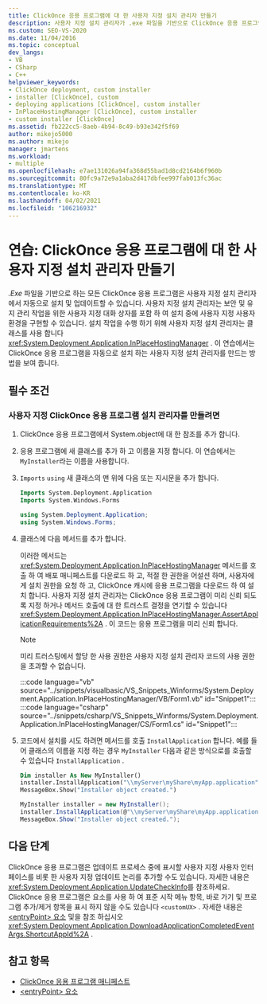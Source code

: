 ```yaml
---
title: ClickOnce 응용 프로그램에 대 한 사용자 지정 설치 관리자 만들기
description: 사용자 지정 설치 관리자가 .exe 파일을 기반으로 ClickOnce 응용 프로그램을 자동으로 설치 하 고 업데이트할 수 있는 방법을 알아봅니다.
ms.custom: SEO-VS-2020
ms.date: 11/04/2016
ms.topic: conceptual
dev_langs:
- VB
- CSharp
- C++
helpviewer_keywords:
- ClickOnce deployment, custom installer
- installer [ClickOnce], custom
- deploying applications [ClickOnce], custom installer
- InPlaceHostingManager [ClickOnce], custom installer
- custom installer [ClickOnce]
ms.assetid: fb222cc5-8aeb-4b94-8c49-b93e342f5f69
author: mikejo5000
ms.author: mikejo
manager: jmartens
ms.workload:
- multiple
ms.openlocfilehash: e7ae131026a94fa368d55bad1d8cd2164b6f960b
ms.sourcegitcommit: 80fc9a72e9a1aba2d417dbfee997fab013fc36ac
ms.translationtype: MT
ms.contentlocale: ko-KR
ms.lasthandoff: 04/02/2021
ms.locfileid: "106216932"
---
```

# <a name="walkthrough-create-a-custom-installer-for-a-clickonce-application"></a>연습: ClickOnce 응용 프로그램에 대 한 사용자 지정 설치 관리자 만들기
*.Exe* 파일을 기반으로 하는 모든 ClickOnce 응용 프로그램은 사용자 지정 설치 관리자에서 자동으로 설치 및 업데이트할 수 있습니다. 사용자 지정 설치 관리자는 보안 및 유지 관리 작업을 위한 사용자 지정 대화 상자를 포함 하 여 설치 중에 사용자 지정 사용자 환경을 구현할 수 있습니다. 설치 작업을 수행 하기 위해 사용자 지정 설치 관리자는 클래스를 사용 합니다 <xref:System.Deployment.Application.InPlaceHostingManager> . 이 연습에서는 ClickOnce 응용 프로그램을 자동으로 설치 하는 사용자 지정 설치 관리자를 만드는 방법을 보여 줍니다.

## <a name="prerequisites"></a>필수 조건

### <a name="to-create-a-custom-clickonce-application-installer"></a>사용자 지정 ClickOnce 응용 프로그램 설치 관리자를 만들려면

1. ClickOnce 응용 프로그램에서 System.object에 대 한 참조를 추가 합니다.

2. 응용 프로그램에 새 클래스를 추가 하 고 이름을 지정 합니다. 이 연습에서는 `MyInstaller`라는 이름을 사용합니다.

3. `Imports` `using` 새 클래스의 맨 위에 다음 또는 지시문을 추가 합니다.

    ```vb
    Imports System.Deployment.Application
    Imports System.Windows.Forms
    ```

    ```csharp
    using System.Deployment.Application;
    using System.Windows.Forms;
    ```

4. 클래스에 다음 메서드를 추가 합니다.

     이러한 메서드는 <xref:System.Deployment.Application.InPlaceHostingManager> 메서드를 호출 하 여 배포 매니페스트를 다운로드 하 고, 적절 한 권한을 어설션 하며, 사용자에 게 설치 권한을 요청 하 고, ClickOnce 캐시에 응용 프로그램을 다운로드 하 여 설치 합니다. 사용자 지정 설치 관리자는 ClickOnce 응용 프로그램이 미리 신뢰 되도록 지정 하거나 메서드 호출에 대 한 트러스트 결정을 연기할 수 있습니다 <xref:System.Deployment.Application.InPlaceHostingManager.AssertApplicationRequirements%2A> . 이 코드는 응용 프로그램을 미리 신뢰 합니다.

    > [!NOTE]
    > 미리 트러스팅에서 할당 한 사용 권한은 사용자 지정 설치 관리자 코드의 사용 권한을 초과할 수 없습니다.

    :::code language="vb" source="../snippets/visualbasic/VS_Snippets_Winforms/System.Deployment.Application.InPlaceHostingManager/VB/Form1.vb" id="Snippet1":::
    :::code language="csharp" source="../snippets/csharp/VS_Snippets_Winforms/System.Deployment.Application.InPlaceHostingManager/CS/Form1.cs" id="Snippet1":::

5. 코드에서 설치를 시도 하려면 메서드를 호출 `InstallApplication` 합니다. 예를 들어 클래스의 이름을 지정 하는 경우 `MyInstaller` 다음과 같은 방식으로를 호출할 수 있습니다 `InstallApplication` .

    ```vb
    Dim installer As New MyInstaller()
    installer.InstallApplication("\\myServer\myShare\myApp.application")
    MessageBox.Show("Installer object created.")
    ```

    ```csharp
    MyInstaller installer = new MyInstaller();
    installer.InstallApplication(@"\\myServer\myShare\myApp.application");
    MessageBox.Show("Installer object created.");
    ```

## <a name="next-steps"></a>다음 단계
 ClickOnce 응용 프로그램은 업데이트 프로세스 중에 표시할 사용자 지정 사용자 인터페이스를 비롯 한 사용자 지정 업데이트 논리를 추가할 수도 있습니다. 자세한 내용은 <xref:System.Deployment.Application.UpdateCheckInfo>를 참조하세요. ClickOnce 응용 프로그램은 요소를 사용 하 여 표준 시작 메뉴 항목, 바로 가기 및 프로그램 추가/제거 항목을 표시 하지 않을 수도 있습니다 `<customUX>` . 자세한 내용은 [ \<entryPoint> 요소](../deployment/entrypoint-element-clickonce-application.md) 및을 참조 하십시오 <xref:System.Deployment.Application.DownloadApplicationCompletedEventArgs.ShortcutAppId%2A> .

## <a name="see-also"></a>참고 항목
- [ClickOnce 응용 프로그램 매니페스트](../deployment/clickonce-application-manifest.md)
- [\<entryPoint> 요소](../deployment/entrypoint-element-clickonce-application.md)

